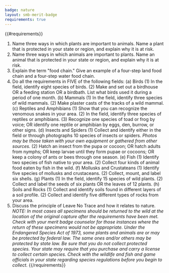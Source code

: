 ```yaml
---
badge: nature
layout: smb-merit-badge
requirements: true
---
```


{{#requirements}}
1. Name three ways in which plants are important to animals. Name a plant that is protected in your state or region, and explain why it is at risk.
2. Name three ways in which animals are important to plants. Name an animal that is protected in your state or region, and explain why it is at risk.
3. Explain the term "food chain." Give an example of a four-step land food chain and a four-step water food chain.
4. Do all the requirements in FIVE of the following fields:
    (a) Birds
        (1) In the field, identify eight species of birds.
        (2) Make and set out a birdhouse OR a feeding station OR a birdbath. List what birds used it during a period of one month.
    (b) Mammals
        (1) In the field, identify three species of wild mammals.
        (2) Make plaster casts of the tracks of a wild mammal.
    (c) Reptiles and Amphibians
        (1) Show that you can recognize the venomous snakes in your area.
        (2) In the field, identify three species of reptiles or amphibians.
        (3) Recognize one species of toad or frog by voice; OR identify one reptile or amphibian by eggs, den, burrow, or other signs.
    (d) Insects and Spiders
        (1) Collect and identify either in the field or through photographs 10 species of insects or spiders.
            *Photos may be those taken with your own equipment or gathered from other sources.*
        (2) Hatch an insect from the pupa or cocoon; OR hatch adults from nymphs; OR keep larvae until they form pupae or cocoons; OR keep a colony of ants or bees through one season.
    (e) Fish
        (1) Identify two species of fish native to your area.
        (2) Collect four kinds of animal food eaten by fish in the wild.
    (f) Mollusks and Crustateans
        (1) Identify five species of mollusks and crustaceans.
        (2) Collect, mount, and label six shells.
    (g) Plants
        (1) In the field, identify 15 species of wild plants.
        (2) Collect and label the seeds of six plants OR the leaves of 12 plants.
    (h) Soils and Rocks
        (1) Collect and identify soils found in different layers of a soil profile.
        (2) Collect and identify five different types of rocks from your area.
5. Discuss the principle of Leave No Trace and how it relates to nature.
*NOTE: In most cases all specimens should be returned to the wild at the location of the original capture after the requirements have been met. Check with your merit badge counselor for those instances where the return of these specimens would not be appropriate.*
*Under the Endangered Species Act of 1973, some plants and animals are or may be protected by federal law. The same ones and/or others may be protected by state law. Be sure that you do not collect protected species.*
*Your state may require that you purchase and carry a license to collect certain species. Check with the wildlife and fish and game officials in your state regarding species regulations before you begin to collect.*
{{/requirements}}
